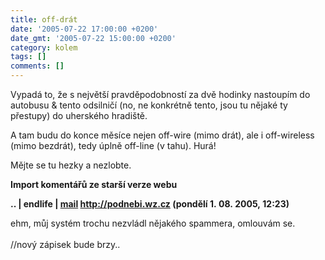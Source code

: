 ```yaml
---
title: off-drát
date: '2005-07-22 17:00:00 +0200'
date_gmt: '2005-07-22 15:00:00 +0200'
category: kolem
tags: []
comments: []
---
```

<p>Vypadá to, že s největší pravděpodobností za dvě hodinky nastoupím do autobusu
&amp; tento odsilničí (no, ne konkrétně tento, jsou tu nějaké ty přestupy) do uherského
hradiště.</p>
<p>A tam budu do konce měsíce nejen off-wire (mimo drát), ale i off-wireless (mimo bezdrát),
tedy úplně off-line (v tahu). Hurá!</p>
<p>Mějte se tu hezky a nezlobte.</p>
<div class="import-komentaru">
<p><strong>Import komentářů ze starší verze webu</strong></p>
<div class="comment">
<p style="font-weight:bold"><span class="compredmet">..</span> | <span class="comname">endlife</span> |  <a href="mailto:jan.martinek@post.cz">mail</a>  <a href="http://jan-martinek.com">http://podnebi.wz.cz</a> (pondělí&nbsp;1.&nbsp;08.&nbsp;2005,&nbsp;12:23)</p>
<p>ehm, můj systém trochu nezvládl nějakého spammera, omlouvám se.  <br>  <br> //nový zápisek bude brzy.. </p>
</div>
</div>
